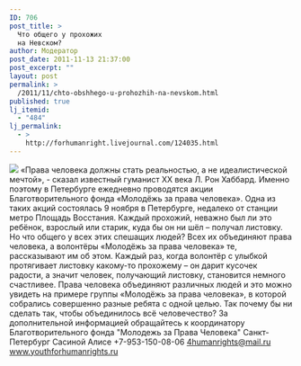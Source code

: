 ```yaml
---
ID: 706
post_title: >
  Что общего у прохожих
  на Невском?
author: Модератор
post_date: 2011-11-13 21:37:00
post_excerpt: ""
layout: post
permalink: >
  /2011/11/chto-obshhego-u-prohozhih-na-nevskom.html
published: true
lj_itemid:
  - "484"
lj_permalink:
  - >
    http://forhumanright.livejournal.com/124035.html
---
```

<img src="http://cs5338.vk.com/u132145096/132409092/x_5b26039f.jpg" /> «Права человека должны стать реальностью, а не идеалистической мечтой», - сказал известный гуманист ХХ века Л. Рон Хаббард. Именно поэтому в Петербурге ежедневно проводятся акции Благотворительного фонда «Молодёжь за права человека».
Одна из таких акций состоялась 9 ноября в Петербурге, недалеко от станции метро Площадь Восстания. Каждый прохожий, неважно был ли это ребёнок, взрослый или старик, куда бы он ни шёл – получал листовку. Но что общего у всех этих спешащих людей? Всех их объединяют права человека, а волонтёры «Молодёжь за права человека» те, рассказывают им об этом. Каждый раз, когда волонтёр с улыбкой протягивает листовку какому-то прохожему – он дарит кусочек радости, а значит человек, получающий листовку, становится немного счастливее.
Права человека объединяют различных людей и это можно увидеть на примере группы «Молодёжь за права человека», в которой собрались совершенно разные ребята с одной целью. Так почему бы ни сделать так, чтобы объединилось всё человечество?
За дополнительной информацией обращайтесь к координатору
Благотворительного фонда
"Молодежь за Права Человека" Санкт-Петербург 
Сасиной Алисе 
+7-953-150-08-06 
4humanrights@mail.ru
www.youthforhumanrights.ru